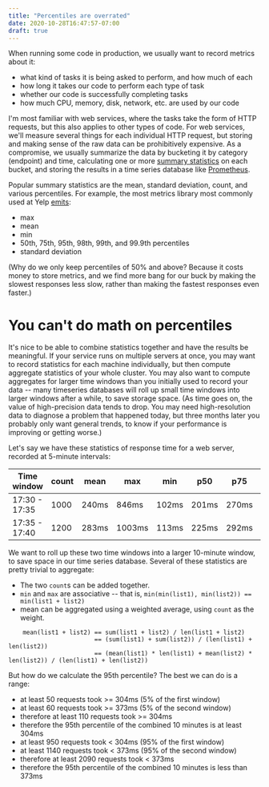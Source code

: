 ```yaml
---
title: "Percentiles are overrated"
date: 2020-10-28T16:47:57-07:00
draft: true
---
```


When running some code in production, we usually want to record metrics about it:

- what kind of tasks it is being asked to perform, and how much of each
- how long it takes our code to perform each type of task
- whether our code is successfully completing tasks
- how much CPU, memory, disk, network, etc. are used by our code

I'm most familiar with web services, where the tasks take the form of HTTP requests, but this also applies to other types of code.
For web services, we'll measure several things for each individual HTTP request, but storing and making sense of the raw data can be prohibitively expensive.
As a compromise, we usually summarize the data by 
bucketing it by category (endpoint) and time,
calculating one or more [summary statistics](https://en.wikipedia.org/wiki/Summary_statistics) on each bucket,
and storing the results in a time series database like [Prometheus](https://prometheus.io).

Popular summary statistics are the mean, standard deviation, count, and various percentiles.
For example, the most metrics library most commonly used at Yelp [emits](https://github.com/Yelp/uwsgi_metrics/blob/534966fd461ff711aecd1e3d4caaafdc23ac33f0/uwsgi_metrics/snapshot.py#L91):

- max
- mean
- min
- 50th, 75th, 95th, 98th, 99th, and 99.9th percentiles
- standard deviation

(Why do we only keep percentiles of 50% and above?
Because it costs money to store metrics, and we find more bang for our buck by making the slowest responses less slow, rather than making the fastest responses even faster.)

# You can't do math on percentiles

It's nice to be able to combine statistics together and have the results be meaningful.
If your service runs on multiple servers at once, you may want to record statistics for each machine individually, but then compute aggregate statistics of your whole cluster.
You may also want to compute aggregates for larger time windows than you initially used to record your data --
many timeseries databases will roll up small time windows into larger windows after a while, to save storage space.
(As time goes on, the value of high-precision data tends to drop.
You may need high-resolution data to diagnose a problem that happened today,
but three months later you probably only want general trends, to know if your performance is improving or getting worse.)


Let's say we have these statistics of response time for a web server, recorded at 5-minute intervals:

Time window   | count | mean  | max    | min   | p50   | p75   | p95   | p99
--------------|-------|-------|--------|-------|-------|-------|-------|--------
17:30 - 17:35 | 1000  | 240ms | 846ms  | 102ms | 201ms | 270ms | 304ms | 533ms
17:35 - 17:40 | 1200  | 283ms | 1003ms | 113ms | 225ms | 292ms | 373ms | 644ms

We want to roll up these two time windows into a larger 10-minute window, to save space in our time series database.
Several of these statistics are pretty trivial to aggregate:

 - The two `count`s can be added together.
 - `min` and `max` are associative -- that is, `min(min(list1), min(list2)) == min(list1 + list2)`
 - mean can be aggregated using a weighted average, using `count` as the weight.

```
    mean(list1 + list2) == sum(list1 + list2) / len(list1 + list2)
                        == (sum(list1) + sum(list2)) / (len(list1) + len(list2))
                        == (mean(list1) * len(list1) + mean(list2) * len(list2)) / (len(list1) + len(list2))
```

But how do we calculate the 95th percentile?
The best we can do is a range:
 - at least 50 requests took >= 304ms (5% of the first window)
 - at least 60 requests took >= 373ms (5% of the second window)
 - therefore at least 110 requests took >= 304ms
 - therefore the 95th percentile of the combined 10 minutes is at least 304ms
 - at least 950 requests took < 304ms (95% of the first window)
 - at least 1140 requests took < 373ms (95% of the second window)
 - therefore at least 2090 requests took < 373ms
 - therefore the 95th percentile of the combined 10 minutes is less than 373ms
